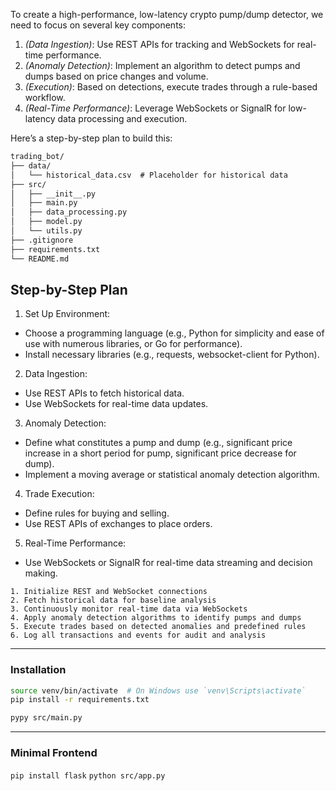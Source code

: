 To create a high-performance, low-latency crypto pump/dump detector, we need to focus on several key components:

1. *(*Data Ingestion*)*: Use REST APIs for tracking and WebSockets for real-time performance.
2. *(*Anomaly Detection*)*: Implement an algorithm to detect pumps and dumps based on price changes and volume.
3. *(*Execution*)*: Based on detections, execute trades through a rule-based workflow.
4. *(*Real-Time Performance*)*: Leverage WebSockets or SignalR for low-latency data processing and execution.

Here’s a step-by-step plan to build this:

```txt
trading_bot/
├── data/
│   └── historical_data.csv  # Placeholder for historical data
├── src/
│   ├── __init__.py
│   ├── main.py
│   ├── data_processing.py
│   ├── model.py
│   └── utils.py
├── .gitignore
├── requirements.txt
└── README.md
```


## Step-by-Step Plan

1. Set Up Environment:

+ Choose a programming language (e.g., Python for simplicity and ease of use with numerous libraries, or Go for performance).
+ Install necessary libraries (e.g., requests, websocket-client for Python).

2. Data Ingestion:

+ Use REST APIs to fetch historical data.
+ Use WebSockets for real-time data updates.

3. Anomaly Detection:

+ Define what constitutes a pump and dump (e.g., significant price increase in a short period for pump, significant price decrease for dump).
+ Implement a moving average or statistical anomaly detection algorithm.

4. Trade Execution:

+ Define rules for buying and selling.
+ Use REST APIs of exchanges to place orders.

5. Real-Time Performance:

+ Use WebSockets or SignalR for real-time data streaming and decision making.

```Pseudocode
1. Initialize REST and WebSocket connections
2. Fetch historical data for baseline analysis
3. Continuously monitor real-time data via WebSockets
4. Apply anomaly detection algorithms to identify pumps and dumps
5. Execute trades based on detected anomalies and predefined rules
6. Log all transactions and events for audit and analysis
```

----------------------

### Installation

```sh
source venv/bin/activate  # On Windows use `venv\Scripts\activate`
pip install -r requirements.txt

pypy src/main.py
```

-----------------------

### Minimal Frontend

`pip install flask`
`python src/app.py`